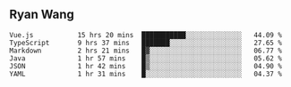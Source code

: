 ## Ryan Wang

<!--START_SECTION:waka-->

```text
Vue.js           15 hrs 20 mins  ███████████░░░░░░░░░░░░░░   44.09 %
TypeScript       9 hrs 37 mins   ███████░░░░░░░░░░░░░░░░░░   27.65 %
Markdown         2 hrs 21 mins   █▓░░░░░░░░░░░░░░░░░░░░░░░   06.77 %
Java             1 hr 57 mins    █▒░░░░░░░░░░░░░░░░░░░░░░░   05.62 %
JSON             1 hr 42 mins    █▒░░░░░░░░░░░░░░░░░░░░░░░   04.90 %
YAML             1 hr 31 mins    █░░░░░░░░░░░░░░░░░░░░░░░░   04.37 %
```

<!--END_SECTION:waka-->
